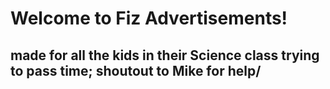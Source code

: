 # Welcome to Fiz Advertisements!
## made for all the kids in their Science class trying to pass time; shoutout to Mike for help/

[logo]: https://github.com/adam-p/markdown-here/raw/master/src/common/images/icon48.png "Logo Title Text 2"
